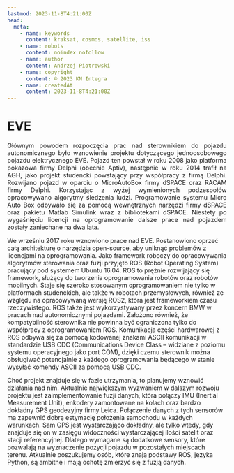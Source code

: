 ```yaml
---
lastmod: 2023-11-8T4:21:00Z
head:
  meta:
    - name: keywords
      content: kraksat, cosmos, satellite, iss
    - name: robots
      content: noindex nofollow
    - name: author
      content: Andrzej Piotrowski
    - name: copyright
      content: © 2023 KN Integra
    - name: createdAt
      content: 2023-11-8T4:21:00Z
---
```


# EVE
<p style="text-align:justify">
Głównym powodem rozpoczęcia prac nad sterownikiem do pojazdu autonomicznego było wznowienie projektu dotyczącego jednoosobowego pojazdu elektrycznego EVE. Pojazd ten powstał w roku 2008 jako platforma pokazowa firmy Delphi (obecnie Aptiv), następnie w roku 2014 trafił na AGH, jako projekt studencki powstający przy współpracy z firmą Delphi. Rozwijano pojazd w oparciu o MicroAutoBox firmy dSPACE oraz RACAM firmy Delphi. Korzystając z wyżej wymienionych podzespołów opracowywano algorytmy śledzenia ludzi. Programowanie systemu Micro Auto Box odbywało się za pomocą wewnętrznych narzędzi firmy dSPACE oraz pakietu Matlab Simulink wraz z bibliotekami dSPACE. Niestety po wygaśnięciu licencji na oprogramowanie dalsze prace nad pojazdem zostały zaniechane na dwa lata.

We wrześniu 2017 roku wznowiono prace nad EVE. Postanowiono oprzeć całą architekturę o narzędzia open-source, aby uniknąć problemów z licencjami na oprogramowania. Jako framework roboczy do opracowywania algorytmów sterowania oraz fuzji przyjęto ROS (Robot Operating System) pracujący pod systemem Ubuntu 16.04. ROS to prężnie rozwijający się framework, służący do tworzenia oprogramowania robotów oraz robotów mobilnych. Staje się szeroko stosowanym oprogramowaniem nie tylko w platformach studenckich, ale także w robotach przemysłowych, również ze względu na opracowywaną wersję ROS2, która jest frameworkiem czasu rzeczywistego. ROS także jest wykorzystywany przez koncern BMW w pracach nad autonomicznymi pojazdami. Założono również, że kompatybilność sterownika nie powinna być ograniczona tylko do współpracy z oprogramowaniem ROS. Komunikacja części hardwarowej z ROS odbywa się za pomocą kodowanej znakami ASCII komunikacji w standardzie USB CDC (Communications Device Class – widziane z poziomu systemu operacyjnego jako port COM), dzięki czemu sterownik można obsługiwać potencjalnie z każdego oprogramowania będącego w stanie wysyłać komendy ASCII za pomocą USB CDC.

Choć projekt znajduje się w fazie utrzymania, to planujemy wznowić działania nad nim. Aktualnie największym wyzwaniem w dalszym rozwoju projektu jest zaimplementowanie fuzji danych, która połączy IMU (Inertial Measurement Unit), enkodery zamontowane na kołach oraz bardzo dokładny GPS geodezyjny firmy Leica. Połączenie danych z tych sensorów ma zapewnić dobrą estymację położenia samochodu w każdych warunkach. Sam GPS jest wystarczająco dokładny, ale tylko wtedy, gdy znajduje się on w zasięgu widoczności wystarczającej ilości satelit oraz stacji referencyjnej. Dlatego wymagane są dodatkowe sensory, które pozwalają na wyznaczenie pozycji pojazdu w pozostałych miejscach terenu. Atkualnie poszukujemy osób, które znają podstawy ROS, języka Python, są ambitne i mają ochotę zmierzyć się z fuzją danych.
</p>
